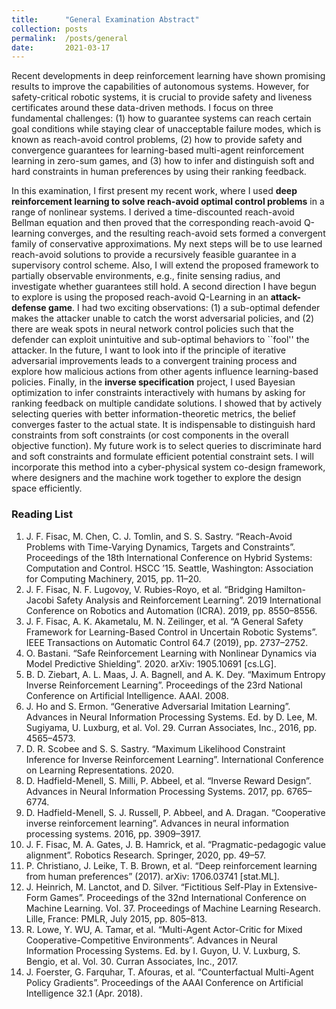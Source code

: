 ```yaml
---
title: 		"General Examination Abstract"
collection:	posts
permalink: 	/posts/general
date: 		2021-03-17
---
```


Recent developments in deep reinforcement learning have shown promising results to improve the capabilities of autonomous systems. However, for safety-critical robotic systems, it is crucial to provide safety and liveness certificates around these data-driven methods. I focus on three fundamental challenges:
(1) how to guarantee systems can reach certain goal conditions while staying clear of unacceptable failure modes, which is known as reach-avoid control problems,
(2) how to provide safety and convergence guarantees for learning-based multi-agent reinforcement learning in zero-sum games, and
(3) how to infer and distinguish soft and hard constraints in human preferences by using their ranking feedback.

In this examination, I first present my recent work, where I used **deep reinforcement learning to solve reach-avoid optimal control problems** in a range of nonlinear systems. I derived a time-discounted reach-avoid Bellman equation and then proved that the corresponding reach-avoid Q-learning converges, and the resulting reach-avoid sets formed a convergent family of conservative approximations. My next steps will be to use learned reach-avoid solutions to provide a recursively feasible guarantee in a supervisory control scheme. Also, I will extend the proposed framework to partially observable environments, e.g., finite sensing radius, and investigate whether guarantees still hold. A second direction I have begun to explore is using the proposed reach-avoid Q-Learning in an **attack-defense game**. I had two exciting observations: (1) a sub-optimal defender makes the attacker unable to catch the worst adversarial policies, and (2) there are weak spots in neural network control policies such that the defender can exploit unintuitive and sub-optimal behaviors to ``fool'' the attacker. In the future, I want to look into if the principle of iterative adversarial improvements leads to a convergent training process and explore how malicious actions from other agents influence learning-based policies. Finally, in the **inverse specification** project, I used Bayesian optimization to infer constraints interactively with humans by asking for ranking feedback on multiple candidate solutions. I showed that by actively selecting queries with better information-theoretic metrics, the belief converges faster to the actual state. It is indispensable to distinguish hard constraints from soft constraints (or cost components in the overall objective function). My future work is to select queries to discriminate hard and soft constraints and formulate efficient potential constraint sets. I will incorporate this method into a cyber-physical system co-design framework, where designers and the machine work together to explore the design space efficiently.


### Reading List
1. J. F. Fisac, M. Chen, C. J. Tomlin, and S. S. Sastry. “Reach-Avoid Problems with Time-Varying Dynamics, Targets and Constraints”. Proceedings of the 18th International Conference on Hybrid Systems: Computation and Control. HSCC ’15. Seattle, Washington: Association for Computing Machinery, 2015, pp. 11–20.
2. J. F. Fisac, N. F. Lugovoy, V. Rubies-Royo, et al. “Bridging Hamilton-Jacobi Safety Analysis and Reinforcement Learning”. 2019 International Conference on Robotics and Automation (ICRA). 2019, pp. 8550–8556.
3. J. F. Fisac, A. K. Akametalu, M. N. Zeilinger, et al. “A General Safety Framework for Learning-Based Control in Uncertain Robotic Systems”. IEEE Transactions on Automatic Control 64.7 (2019), pp. 2737–2752.
4. O. Bastani. “Safe Reinforcement Learning with Nonlinear Dynamics via Model Predictive Shielding”. 2020. arXiv: 1905.10691 [cs.LG].
5. B. D. Ziebart, A. L. Maas, J. A. Bagnell, and A. K. Dey. “Maximum Entropy Inverse Reinforcement Learning”. Proceedings of the 23rd National Conference on Artificial Intelligence. AAAI. 2008.
6. J. Ho and S. Ermon. “Generative Adversarial Imitation Learning”. Advances in Neural Information Processing Systems. Ed. by D. Lee, M. Sugiyama, U. Luxburg, et al. Vol. 29. Curran Associates, Inc., 2016, pp. 4565–4573.
7. D. R. Scobee and S. S. Sastry. “Maximum Likelihood Constraint Inference for Inverse Reinforcement Learning”. International Conference on Learning Representations. 2020.
8. D. Hadfield-Menell, S. Milli, P. Abbeel, et al. “Inverse Reward Design”. Advances in Neural Information Processing Systems. 2017, pp. 6765–6774.
9. D. Hadfield-Menell, S. J. Russell, P. Abbeel, and A. Dragan. “Cooperative inverse reinforcement learning”. Advances in neural information processing systems. 2016, pp. 3909–3917.
10. J. F. Fisac, M. A. Gates, J. B. Hamrick, et al. “Pragmatic-pedagogic value alignment”. Robotics Research. Springer, 2020, pp. 49–57.
11. P. Christiano, J. Leike, T. B. Brown, et al. “Deep reinforcement learning from human preferences” (2017). arXiv: 1706.03741 [stat.ML].
12. J. Heinrich, M. Lanctot, and D. Silver. “Fictitious Self-Play in Extensive-Form Games”. Proceedings of the 32nd International Conference on Machine Learning. Vol. 37. Proceedings of Machine Learning Research. Lille, France: PMLR, July 2015, pp. 805–813.
13. R. Lowe, Y. WU, A. Tamar, et al. “Multi-Agent Actor-Critic for Mixed Cooperative-Competitive Environments”. Advances in Neural Information Processing Systems. Ed. by I. Guyon, U. V. Luxburg, S. Bengio, et al. Vol. 30. Curran Associates, Inc., 2017.
14. J. Foerster, G. Farquhar, T. Afouras, et al. “Counterfactual Multi-Agent Policy Gradients”. Proceedings of the AAAI Conference on Artificial Intelligence 32.1 (Apr. 2018).